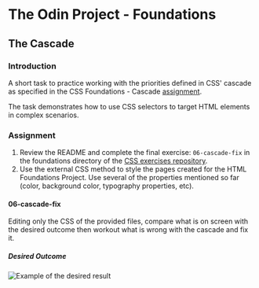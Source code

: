 # The Odin Project - Foundations

## The Cascade

### Introduction

A short task to practice working with the priorities defined in CSS' cascade as specified in the CSS Foundations - Cascade
[assignment](https://www.theodinproject.com/lessons/foundations-the-cascade#assignment).

The task demonstrates how to use CSS selectors to target HTML elements in complex scenarios.

### Assignment

1. Review the README and complete the final exercise: `06-cascade-fix` in the foundations directory of the
[CSS exercises repository](https://github.com/TheOdinProject/css-exercises).
2. Use the external CSS method to style the pages created for the HTML Foundations Project. Use several of the properties mentioned so far (color, background color, typography properties, etc).

#### 06-cascade-fix

Editing only the CSS of the provided files, compare what is on screen with the desired outcome then workout what is wrong with the cascade and fix it.

##### Desired Outcome

![Example of the desired result](https://github.com/TheOdinProject/css-exercises/raw/main/foundations/06-cascade-fix/desired-outcome.png)
